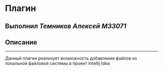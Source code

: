 # Плагин

## Выполнил *Темников Алексей* *М33071*

## Описание

---
Данный плагин реализует возможность добавления файлов из локальной
файловой системы в проект Intellij Idea